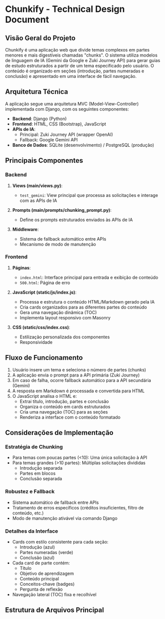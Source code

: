 # Chunkify - Technical Design Document

## Visão Geral do Projeto

Chunkify é uma aplicação web que divide temas complexos em partes menores e mais digestíveis chamadas "chunks". O sistema utiliza modelos de linguagem de IA (Gemini da Google e Zuki Journey API) para gerar guias de estudo estruturados a partir de um tema especificado pelo usuário. O conteúdo é organizado em seções (introdução, partes numeradas e conclusão) e apresentado em uma interface de fácil navegação.

## Arquitetura Técnica

A aplicação segue uma arquitetura MVC (Model-View-Controller) implementada com Django, com os seguintes componentes:

- **Backend**: Django (Python)
- **Frontend**: HTML, CSS (Bootstrap), JavaScript
- **APIs de IA**: 
  - Principal: Zuki Journey API (wrapper OpenAI)
  - Fallback: Google Gemini API
- **Banco de Dados**: SQLite (desenvolvimento) / PostgreSQL (produção)

## Principais Componentes

### Backend

1. **Views (main/views.py)**: 
   - `test_gemini`: View principal que processa as solicitações e interage com as APIs de IA

2. **Prompts (main/prompts/chunking_prompt.py)**:
   - Define os prompts estruturados enviados às APIs de IA 

3. **Middleware**:
   - Sistema de fallback automático entre APIs
   - Mecanismo de modo de manutenção

### Frontend

1. **Páginas**:
   - `index.html`: Interface principal para entrada e exibição de conteúdo
   - `500.html`: Página de erro

2. **JavaScript (static/js/index.js)**:
   - Processa e estrutura o conteúdo HTML/Markdown gerado pela IA
   - Cria cards organizados para as diferentes partes do conteúdo
   - Gera uma navegação dinâmica (TOC)
   - Implementa layout responsivo com Masonry

3. **CSS (static/css/index.css)**:
   - Estilização personalizada dos componentes
   - Responsividade

## Fluxo de Funcionamento

1. Usuário insere um tema e seleciona o número de partes (chunks)
2. A aplicação envia o prompt para a API primária (Zuki Journey)
3. Em caso de falha, ocorre fallback automático para a API secundária (Gemini)
4. A resposta em Markdown é processada e convertida para HTML
5. O JavaScript analisa o HTML e:
   - Extrai título, introdução, partes e conclusão
   - Organiza o conteúdo em cards estruturados
   - Cria uma navegação (TOC) para as seções
   - Renderiza a interface com o conteúdo formatado

## Considerações de Implementação

### Estratégia de Chunking

- Para temas com poucas partes (<10): Uma única solicitação à API
- Para temas grandes (>10 partes): Múltiplas solicitações divididas
  - Introdução separada
  - Partes em blocos
  - Conclusão separada

### Robustez e Fallback

- Sistema automático de fallback entre APIs
- Tratamento de erros específicos (créditos insuficientes, filtro de conteúdo, etc.)
- Modo de manutenção ativável via comando Django

### Detalhes da Interface

- Cards com estilo consistente para cada seção:
  - Introdução (azul)
  - Partes numeradas (verde)
  - Conclusão (azul)
- Cada card de parte contém:
  - Título
  - Objetivo de aprendizagem
  - Conteúdo principal
  - Conceitos-chave (badges)
  - Pergunta de reflexão
- Navegação lateral (TOC) fixa e recolhível

## Estrutura de Arquivos Principal

